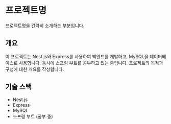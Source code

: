 # 프로젝트명

프로젝트명을 간략히 소개하는 부분입니다.

## 개요

이 프로젝트는 Nest.js와 Express를 사용하여 백엔드를 개발하고, MySQL을 데이터베이스로 사용합니다. 동시에 스프링 부트를 공부하고 있는 중입니다. 프로젝트의 목적과 구성에 대한 개요를 작성합니다.

## 기술 스택

- Nest.js
- Express
- MySQL
- 스프링 부트 (공부 중)

